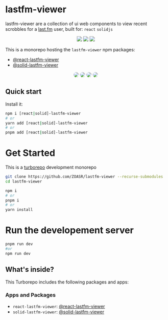 # lastfm-viewer

lastfm-viewer are a collection of ui web components to view recent scrobbles for a [last.fm](last.fm) user, built for: `react` `solidjs`

<p align="center" >
<a href="https://npm.io/package/solid-lastfm-viewer"><img src="https://img.shields.io/badge/maintained%20with-npm-cc00ff.svg?style=for-the-badge&logo=npm" ></a>
<a href="https://www.npmjs.com/package/solid-lastfm-viewer" alt="solid-lastfm-viewer(npm)">
<img src="https://img.shields.io/npm/dt/solid-lastfm-viewer?style=for-the-badge&logo=npm&logoColor=red&label=solid-lastfm-viewer" /></a>
<a href="https://www.npmjs.com/package/react-lastfm-viewer" alt="react-lastfm-viewer(npm)">
<img src="https://img.shields.io/npm/dt/react-lastfm-viewer?style=for-the-badge&logo=npm&logoColor=red&label=react-lastfm-viewer" /></a>
</p>

This is a monorepo hosting the `lastfm-viewer` npm packages:

-   <a href="https://github.com/ZOASR/react-lastfm-viewer">@react-lastfm-viewer</a>
-   <a href="https://github.com/ZOASR/solid-lastfm-viewer">@solid-lastfm-viewer</a>

<p align="center">
  <img src="https://github.com/ZOASR/solid-lastfm-viewer/blob/main/images/Preview_1.png" style="border-radius: 10px"/>
  <img src="https://github.com/ZOASR/solid-lastfm-viewer/blob/main/images/Preview_2.png" style="border-radius: 10px"/>
  <img src="https://github.com/ZOASR/react-lastfm-viewer/blob/main/images/Preview_1.png" style="border-radius: 10px"/>
  <img src="https://github.com/ZOASR/react-lastfm-viewer/blob/main/images/Preview_2.png" style="border-radius: 10px"/>
</p>

## Quick start

Install it:

```bash
npm i [react|solid]-lastfm-viewer
# or
yarn add [react|solid]-lastfm-viewer
# or
pnpm add [react|solid]-lastfm-viewer
```

# Get Started

This is a [turborepo](https://turbo.build/repo) development monorepo

```sh
git clone https://github.com/ZOASR/lastfm-viewer --recurse-submodules
cd lastfm-viewer
```

```sh
npm i
# or
pnpm i
# or
yarn install
```

# Run the developement server

```sh
pnpm run dev
#or
npm run dev
```

## What's inside?

This Turborepo includes the following packages and apps:

### Apps and Packages

-   `react-lastfm-viewer`: [@react-lastfm-viewer](https://github.com/ZOASR/react-lastfm-viewer)
-   `solid-lastfm-viewer`: [@solid-lastfm-viewer](https://github.com/ZOASR/solid-lastfm-viewer)
